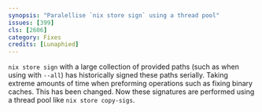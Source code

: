 ```yaml
---
synopsis: "Paralellise `nix store sign` using a thread pool"
issues: [399]
cls: [2606]
category: Fixes
credits: [Lunaphied]
---
```


`nix store sign` with a large collection of provided paths (such as when using with `--all`) has historically
signed these paths serially. Taking extreme amounts of time when preforming operations such as fixing binary
caches. This has been changed. Now these signatures are performed using a thread pool like `nix store copy-sigs`.

